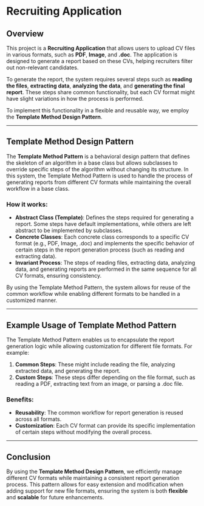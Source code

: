 # Recruiting Application

## Overview

This project is a **Recruiting Application** that allows users to upload CV files in various formats, such as **PDF**, **Image**, and **.doc**. The application is designed to generate a report based on these CVs, helping recruiters filter out non-relevant candidates. 

To generate the report, the system requires several steps such as **reading the files**, **extracting data**, **analyzing the data**, and **generating the final report**. These steps share common functionality, but each CV format might have slight variations in how the process is performed.

To implement this functionality in a flexible and reusable way, we employ the **Template Method Design Pattern**.

---

## Template Method Design Pattern

The **Template Method Pattern** is a behavioral design pattern that defines the skeleton of an algorithm in a base class but allows subclasses to override specific steps of the algorithm without changing its structure. In this system, the Template Method Pattern is used to handle the process of generating reports from different CV formats while maintaining the overall workflow in a base class.

### How it works:

- **Abstract Class (Template)**: Defines the steps required for generating a report. Some steps have default implementations, while others are left abstract to be implemented by subclasses.
- **Concrete Classes**: Each concrete class corresponds to a specific CV format (e.g., PDF, Image, .doc) and implements the specific behavior of certain steps in the report generation process (such as reading and extracting data).
- **Invariant Process**: The steps of reading files, extracting data, analyzing data, and generating reports are performed in the same sequence for all CV formats, ensuring consistency.

By using the Template Method Pattern, the system allows for reuse of the common workflow while enabling different formats to be handled in a customized manner.

---

## Example Usage of Template Method Pattern

The Template Method Pattern enables us to encapsulate the report generation logic while allowing customization for different file formats. For example:

1. **Common Steps**: These might include reading the file, analyzing extracted data, and generating the report.
2. **Custom Steps**: These steps differ depending on the file format, such as reading a PDF, extracting text from an image, or parsing a .doc file.

### Benefits:

- **Reusability**: The common workflow for report generation is reused across all formats.
- **Customization**: Each CV format can provide its specific implementation of certain steps without modifying the overall process.

---

## Conclusion

By using the **Template Method Design Pattern**, we efficiently manage different CV formats while maintaining a consistent report generation process. This pattern allows for easy extension and modification when adding support for new file formats, ensuring the system is both **flexible** and **scalable** for future enhancements.

